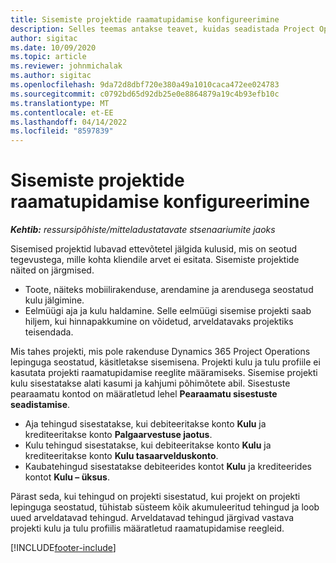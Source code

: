 ```yaml
---
title: Sisemiste projektide raamatupidamise konfigureerimine
description: Selles teemas antakse teavet, kuidas seadistada Project Operationsis sisemiste projektide raamatupidamistavasid.
author: sigitac
ms.date: 10/09/2020
ms.topic: article
ms.reviewer: johnmichalak
ms.author: sigitac
ms.openlocfilehash: 9da72d8dbf720e380a49a1010caca472ee024783
ms.sourcegitcommit: c0792bd65d92db25e0e8864879a19c4b93efb10c
ms.translationtype: MT
ms.contentlocale: et-EE
ms.lasthandoff: 04/14/2022
ms.locfileid: "8597839"
---
```

# <a name="configure-accounting-for-internal-projects"></a>Sisemiste projektide raamatupidamise konfigureerimine

_**Kehtib:** ressursipõhiste/mitteladustatavate stsenaariumite jaoks_

Sisemised projektid lubavad ettevõtetel jälgida kulusid, mis on seotud tegevustega, mille kohta kliendile arvet ei esitata. Sisemiste projektide näited on järgmised.

- Toote, näiteks mobiilirakenduse, arendamine ja arendusega seostatud kulu jälgimine.
- Eelmüügi aja ja kulu haldamine. Selle eelmüügi sisemise projekti saab hiljem, kui hinnapakkumine on võidetud, arveldatavaks projektiks teisendada.

Mis tahes projekti, mis pole rakenduse Dynamics 365 Project Operations lepinguga seostatud, käsitletakse sisemisena. Projekti kulu ja tulu profiile ei kasutata projekti raamatupidamise reeglite määramiseks. Sisemise projekti kulu sisestatakse alati kasumi ja kahjumi põhimõtete abil. Sisestuste pearaamatu kontod on määratletud lehel **Pearaamatu sisestuste seadistamise**.

- Aja tehingud sisestatakse, kui debiteeritakse konto **Kulu** ja krediteeritakse konto **Palgaarvestuse jaotus**.
- Kulu tehingud sisestatakse, kui debiteeritakse konto **Kulu** ja krediteeritakse konto **Kulu tasaarvelduskonto**.
- Kaubatehingud sisestatakse debiteerides kontot **Kulu** ja krediteerides kontot **Kulu – üksus**.

Pärast seda, kui tehingud on projekti sisestatud, kui projekt on projekti lepinguga seostatud, tühistab süsteem kõik akumuleeritud tehingud ja loob uued arveldatavad tehingud. Arveldatavad tehingud järgivad vastava projekti kulu ja tulu profiilis määratletud raamatupidamise reegleid.




[!INCLUDE[footer-include](../includes/footer-banner.md)]
